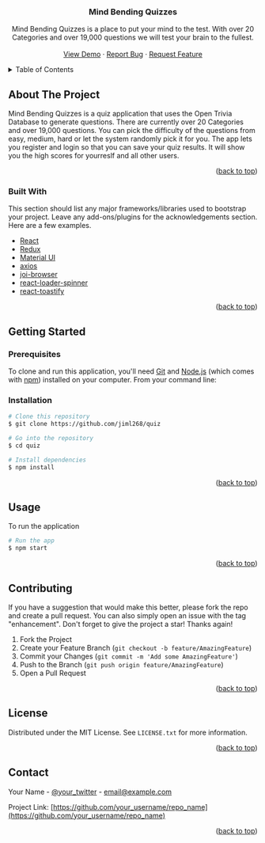 <a name="readme-top"></a>

  <h3 align="center">Mind Bending Quizzes</h3>

  <p align="center">
   Mind Bending Quizzes is a place to put your mind to the test.  With over 20 Categories and over 19,000 questions we will test your brain to the fullest.
    <br />
    <br />
    <a href="https://jiml268.github.io/quiz/">View Demo</a>
    ·
    <a href="https://github.com/jiml268/quiz/issues/new?labels=bug&template=bug-report---.md">Report Bug</a>
    ·
    <a href="https://github.com/jiml268/quiz/issues/new?labels=enhancement&template=feature-request---.md">Request Feature</a>
  </p>
</div>

<!-- TABLE OF CONTENTS -->
<details>
  <summary>Table of Contents</summary>
  <ol>
    <li>
      <a href="#about-the-project">About The Project</a>
      <ul>
        <li><a href="#built-with">Built With</a></li>
      </ul>
    </li>
    <li>
      <a href="#getting-started">Getting Started</a>
      <ul>
        <li><a href="#prerequisites">Prerequisites</a></li>
        <li><a href="#installation">Installation</a></li>
      </ul>
    </li>
    <li><a href="#usage">Usage</a></li>
    <li><a href="#contributing">Contributing</a></li>
    <li><a href="#license">License</a></li>
    <li><a href="#contact">Contact</a></li>
  </ol>
</details>

<!-- ABOUT THE PROJECT -->

## About The Project

Mind Bending Quizzes is a quiz application that uses the Open Trivia Database to generate questions. There are currently over 20 Categories and over 19,000 questions. You can pick the difficulty of the questions from easy, medium, hard or let the system randomly pick it for you. The app lets you register and login so that you can save your quiz results. It will show you the high scores for yourreslf and all other users.

<p align="right">(<a href="#readme-top">back to top</a>)</p>

### Built With

This section should list any major frameworks/libraries used to bootstrap your project. Leave any add-ons/plugins for the acknowledgements section. Here are a few examples.

- [React](https://react.dev/)
- [Redux](https://redux.js.org/)
- [Material UI](https://mui.com/material-ui/getting-started/)
- [axios](https://www.npmjs.com/package/axios)
- [joi-browser](https://www.npmjs.com/package/joi-browser)
- [react-loader-spinner](https://www.npmjs.com/package/react-loader-spinner)
- [react-toastify](https://www.npmjs.com/package/react-toastify)

<p align="right">(<a href="#readme-top">back to top</a>)</p>

<!-- GETTING STARTED -->

## Getting Started

### Prerequisites

To clone and run this application, you'll need [Git](https://git-scm.com) and [Node.js](https://nodejs.org/en/download/) (which comes with [npm](http://npmjs.com)) installed on your computer. From your command line:

### Installation

```bash
# Clone this repository
$ git clone https://github.com/jiml268/quiz

# Go into the repository
$ cd quiz

# Install dependencies
$ npm install

```

<p align="right">(<a href="#readme-top">back to top</a>)</p>

<!-- USAGE EXAMPLES -->

## Usage

To run the application

```bash
# Run the app
$ npm start
```

<p align="right">(<a href="#readme-top">back to top</a>)</p>

<!-- CONTRIBUTING -->

## Contributing

If you have a suggestion that would make this better, please fork the repo and create a pull request. You can also simply open an issue with the tag "enhancement".
Don't forget to give the project a star! Thanks again!

1. Fork the Project
2. Create your Feature Branch (`git checkout -b feature/AmazingFeature`)
3. Commit your Changes (`git commit -m 'Add some AmazingFeature'`)
4. Push to the Branch (`git push origin feature/AmazingFeature`)
5. Open a Pull Request

<p align="right">(<a href="#readme-top">back to top</a>)</p>

<!-- LICENSE -->

## License

Distributed under the MIT License. See `LICENSE.txt` for more information.

<p align="right">(<a href="#readme-top">back to top</a>)</p>

<!-- CONTACT -->

## Contact

Your Name - [@your_twitter](https://twitter.com/your_username) - email@example.com

Project Link: [https://github.com/your_username/repo_name](https://github.com/your_username/repo_name)

<p align="right">(<a href="#readme-top">back to top</a>)</p>

